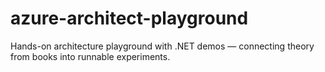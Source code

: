 # azure-architect-playground
Hands-on architecture playground with .NET demos — connecting theory from books into runnable experiments.
